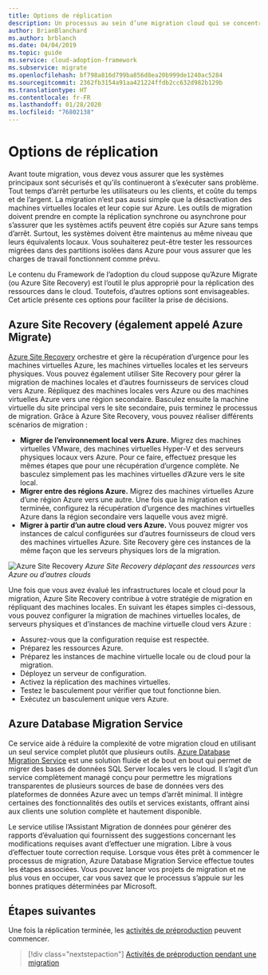 ```yaml
---
title: Options de réplication
description: Un processus au sein d’une migration cloud qui se concentre sur les tâches de migration des charges de travail vers le cloud.
author: BrianBlanchard
ms.author: brblanch
ms.date: 04/04/2019
ms.topic: guide
ms.service: cloud-adoption-framework
ms.subservice: migrate
ms.openlocfilehash: bf798a816d799ba856d8ea20b999de1240ac5284
ms.sourcegitcommit: 2362fb3154a91aa421224ffdb2cc632d982b129b
ms.translationtype: HT
ms.contentlocale: fr-FR
ms.lasthandoff: 01/28/2020
ms.locfileid: "76802138"
---
```

# <a name="replication-options"></a>Options de réplication

Avant toute migration, vous devez vous assurer que les systèmes principaux sont sécurisés et qu’ils continueront à s’exécuter sans problème. Tout temps d’arrêt perturbe les utilisateurs ou les clients, et coûte du temps et de l’argent. La migration n’est pas aussi simple que la désactivation des machines virtuelles locales et leur copie sur Azure. Les outils de migration doivent prendre en compte la réplication synchrone ou asynchrone pour s’assurer que les systèmes actifs peuvent être copiés sur Azure sans temps d’arrêt. Surtout, les systèmes doivent être maintenus au même niveau que leurs équivalents locaux. Vous souhaiterez peut-être tester les ressources migrées dans des partitions isolées dans Azure pour vous assurer que les charges de travail fonctionnent comme prévu.

Le contenu du Framework de l’adoption du cloud suppose qu’Azure Migrate (ou Azure Site Recovery) est l’outil le plus approprié pour la réplication des ressources dans le cloud. Toutefois, d’autres options sont envisageables. Cet article présente ces options pour faciliter la prise de décisions.

## <a name="azure-site-recovery-also-known-as-azure-migrate"></a>Azure Site Recovery (également appelé Azure Migrate)

[Azure Site Recovery](https://docs.microsoft.com/azure/site-recovery/site-recovery-overview) orchestre et gère la récupération d’urgence pour les machines virtuelles Azure, les machines virtuelles locales et les serveurs physiques. Vous pouvez également utiliser Site Recovery pour gérer la migration de machines locales et d’autres fournisseurs de services cloud vers Azure. Répliquez des machines locales vers Azure ou des machines virtuelles Azure vers une région secondaire. Basculez ensuite la machine virtuelle du site principal vers le site secondaire, puis terminez le processus de migration. Grâce à Azure Site Recovery, vous pouvez réaliser différents scénarios de migration :

- **Migrer de l’environnement local vers Azure.** Migrez des machines virtuelles VMware, des machines virtuelles Hyper-V et des serveurs physiques locaux vers Azure. Pour ce faire, effectuez presque les mêmes étapes que pour une récupération d’urgence complète. Ne basculez simplement pas les machines virtuelles d’Azure vers le site local.
- **Migrer entre des régions Azure.** Migrez des machines virtuelles Azure d’une région Azure vers une autre. Une fois que la migration est terminée, configurez la récupération d’urgence des machines virtuelles Azure dans la région secondaire vers laquelle vous avez migré.
- **Migrer à partir d’un autre cloud vers Azure.** Vous pouvez migrer vos instances de calcul configurées sur d’autres fournisseurs de cloud vers des machines virtuelles Azure. Site Recovery gère ces instances de la même façon que les serveurs physiques lors de la migration.

![Azure Site Recovery](../../../_images/migrate/asr-replication-image.png)
*Azure Site Recovery déplaçant des ressources vers Azure ou d’autres clouds*

Une fois que vous avez évalué les infrastructures locale et cloud pour la migration, Azure Site Recovery contribue à votre stratégie de migration en répliquant des machines locales. En suivant les étapes simples ci-dessous, vous pouvez configurer la migration de machines virtuelles locales, de serveurs physiques et d’instances de machine virtuelle cloud vers Azure :

- Assurez-vous que la configuration requise est respectée.
- Préparez les ressources Azure.
- Préparez les instances de machine virtuelle locale ou de cloud pour la migration.
- Déployez un serveur de configuration.
- Activez la réplication des machines virtuelles.
- Testez le basculement pour vérifier que tout fonctionne bien.
- Exécutez un basculement unique vers Azure.

## <a name="azure-database-migration-service"></a>Azure Database Migration Service

Ce service aide à réduire la complexité de votre migration cloud en utilisant un seul service complet plutôt que plusieurs outils. [Azure Database Migration Service](https://docs.microsoft.com/azure/dms/dms-overview) est une solution fluide et de bout en bout qui permet de migrer des bases de données SQL Server locales vers le cloud. Il s’agit d’un service complètement managé conçu pour permettre les migrations transparentes de plusieurs sources de base de données vers des plateformes de données Azure avec un temps d’arrêt minimal. Il intègre certaines des fonctionnalités des outils et services existants, offrant ainsi aux clients une solution complète et hautement disponible.

Le service utilise l’Assistant Migration de données pour générer des rapports d’évaluation qui fournissent des suggestions concernant les modifications requises avant d’effectuer une migration. Libre à vous d’effectuer toute correction requise. Lorsque vous êtes prêt à commencer le processus de migration, Azure Database Migration Service effectue toutes les étapes associées. Vous pouvez lancer vos projets de migration et ne plus vous en occuper, car vous savez que le processus s’appuie sur les bonnes pratiques déterminées par Microsoft.

## <a name="next-steps"></a>Étapes suivantes

Une fois la réplication terminée, les [activités de préproduction](./stage.md) peuvent commencer.

> [!div class="nextstepaction"]
> [Activités de préproduction pendant une migration](./stage.md)
